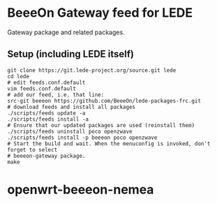 # BeeeOn Gateway feed for LEDE

Gateway package and related packages.

## Setup (including LEDE itself)

```
git clone https://git.lede-project.org/source.git lede
cd lede
# edit feeds.conf.default
vim feeds.conf.default
# add our feed, i.e. that line:
src-git beeeon https://github.com/BeeeOn/lede-packages-frc.git
# download feeds and install all packages
./scripts/feeds update -a
./scripts/feeds install -a
# Ensure that our updated packages are used (reinstall them)
./scripts/feeds uninstall poco openzwave
./scripts/feeds install -p beeeon poco openzwave
# Start the build and wait. When the menuconfig is invoked, don't forget to select
# beeeon-gateway package.
make
```
# openwrt-beeeon-nemea
